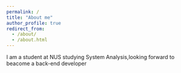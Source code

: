 ```yaml
---
permalink: /
title: "About me"
author_profile: true
redirect_from: 
  - /about/
  - /about.html
---
```


I am a student at NUS studying System Analysis,looking forward to beacome a back-end developer
